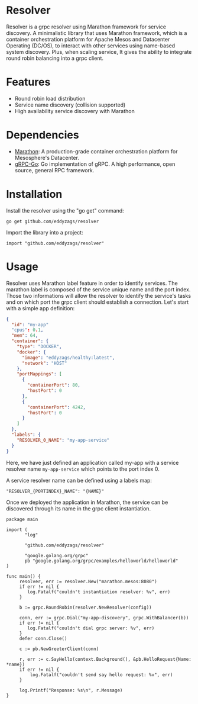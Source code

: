 # Resolver

Resolver is a grpc resolver using Marathon framework for service discovery. A minimalistic library that uses Marathon framework, which is a container orchestration platform for Apache Mesos and Datacenter Operating (DC/OS), to interact with other services using name-based system discovery. Plus, when scaling service, It gives the ability to integrate round robin balancing into a grpc client.

# Features

* Round robin load distribution
* Service name discovery (collision supported)
* High availability service discovery with Marathon

# Dependencies

* [Marathon](https://mesosphere.github.io/marathon): A production-grade container orchestration platform for Mesosphere's Datacenter.
* [gRPC-Go](https://github.com/grpc/grpc-go): Go implementation of gRPC. A high performance, open source, general RPC framework.

# Installation

Install the resolver using the "go get" command:

`go get github.com/eddyzags/resolver`

Import the library into a project:

`import "github.com/eddyzags/resolver"`

# Usage

Resolver uses Marathon label feature in order to identify services.
The marathon label is composed of the service unique name and the port
index. Those two informations will allow the resolver to identify the
service's tasks and on which port the grpc client should establish a connection.
Let's start with a simple app definition:

```json
{
  "id": "my-app"
  "cpus": 0.1,
  "mem": 64,
  "container": {
    "type": "DOCKER",
    "docker": {
      "image": "eddyzags/healthy:latest",
      "network": "HOST"
    },
    "portMappings": [
      {
        "containerPort": 80,
        "hostPort": 0
      },
      {
        "containerPort": 4242,
        "hostPort": 0
      }
    ]
  },
  "labels": {
    "RESOLVER_0_NAME": "my-app-service"
  }
}
```

Here, we have just defined an application called my-app with a service resolver name `my-app-service` which points to the port index 0.

A service resolver name can be defined using a labels map:

`"RESOLVER_{PORTINDEX}_NAME": "{NAME}"`

Once we deployed the application in Marathon, the service can be discovered through its name in the grpc client instantiation.

```golang
package main

import (
       "log"

       "github.com/eddyzags/resolver"

       "google.golang.org/grpc"
       pb "google.golang.org/grpc/examples/helloworld/helloworld"
)

func main() {
     resolver, err := resolver.New("marathon.mesos:8080")
     if err != nil {
        log.Fatalf("couldn't instantiation resolver: %v", err)
     }

     b := grpc.RoundRobin(resolver.NewResolver(config))

     conn, err := grpc.Dial("my-app-discovery", grpc.WithBalancer(b))
     if err != nil {
        log.Fatalf("couldn't dial grpc server: %v", err)
     }
     defer conn.Close()

     c := pb.NewGreeterClient(conn)

     r, err := c.SayHello(context.Background(), &pb.HelloRequest{Name: *name})
     if err != nil {
         log.Fatalf("couldn't send say hello request: %v", err)
     }

     log.Printf("Response: %s\n", r.Message)
}
```
